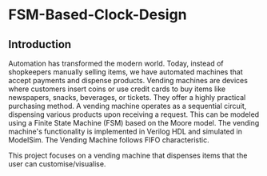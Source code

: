 # FSM-Based-Clock-Design

## Introduction
Automation has transformed the modern world. Today, instead of shopkeepers manually selling items, we have automated machines that accept payments and dispense products. Vending machines are devices where customers insert coins or use credit cards to buy items like newspapers, snacks, beverages, or tickets. They offer a highly practical purchasing method.
A vending machine operates as a sequential circuit, dispensing various products upon receiving a request. This can be modeled using a Finite State Machine (FSM) based on the Moore model. The vending machine's functionality is implemented in Verilog HDL and simulated in ModelSim. 
The Vending Machine follows FIFO characteristic. 

This project focuses on a vending machine that dispenses items that the user can customise/visualise. 

